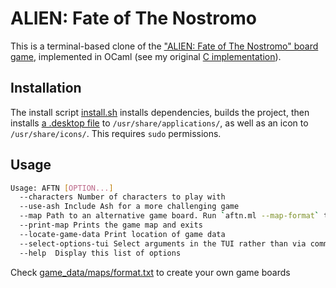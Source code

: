 # ALIEN: Fate of The Nostromo

This is a terminal-based clone of the ["ALIEN: Fate of The Nostromo" board game](https://boardgamegeek.com/boardgame/332321/alien-fate-nostromo), 
implemented in OCaml (see my original [C implementation](https://github.com/CharlesAverill/aftn)).

## Installation

The install script [install.sh](./install.sh) installs dependencies, builds the project, then installs [a .desktop file](game_data/AFTN.desktop) to `/usr/share/applications/`, as well as an icon to `/usr/share/icons/`.
This requires `sudo` permissions.

## Usage
```sh
Usage: AFTN [OPTION...]
  --characters Number of characters to play with
  --use-ash Include Ash for a more challenging game
  --map Path to an alternative game board. Run `aftn.ml --map-format` to see details
  --print-map Prints the game map and exits
  --locate-game-data Print location of game data
  --select-options-tui Select arguments in the TUI rather than via command-line arguments
  --help  Display this list of options
```

Check [game_data/maps/format.txt](https://github.com/CharlesAverill/aftn.ml/tree/main/game_data/maps/format.txt) 
to create your own game boards
